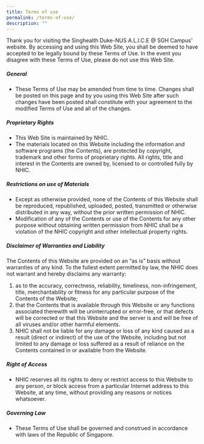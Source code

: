 ```yaml
---
title: Terms of use
permalink: /terms-of-use/
description: ""
---
```

Thank you for visiting the Singhealth Duke-NUS A.L.I.C.E  @ SGH Campus' website. By accessing and using this Web Site, you shall be deemed to have accepted to be legally bound by these Terms of Use. In the event you disagree with these Terms of Use, please do not use this Web Site.

##### General

*   These Terms of Use may be amended from time to time. Changes shall be posted on this page and by you using this Web Site after such changes have been posted shall constitute with your agreement to the modified Terms of Use and all of the changes.

##### Proprietary Rights

*   This Web Site is maintained by NHIC.
*   The materials located on this Website including the information and software programs (the Contents), are protected by copyright, trademark and other forms of proprietary rights. All rights, title and interest in the Contents are owned by, licensed to or controlled fully by NHIC.

##### Restrictions on use of Materials

*   Except as otherwise provided, none of the Contents of this Website shall be reproduced, republished, uploaded, posted, transmitted or otherwise distributed in any way, without the prior written permission of NHIC.
*   Modification of any of the Contents or use of the Contents for any other purpose without obtaining written permission from NHIC shall be a violation of the NHIC copyright and other intellectual property rights.

##### Disclaimer of Warranties and Liability

The Contents of this Website are provided on an “as is” basis without warranties of any kind. To the fullest extent permitted by law, the NHIC does not warrant and hereby disclaims any warranty:

1.  as to the accuracy, correctness, reliability, timeliness, non-infringement, title, merchantability or fitness for any particular purpose of the Contents of the Website;
2.  that the Contents that is available through this Website or any functions associated therewith will be uninterrupted or error-free, or that defects will be corrected or that this Website and the server is and will be free of all viruses and/or other harmful elements.
3.  NHIC shall not be liable for any damage or loss of any kind caused as a result (direct or indirect) of the use of the Website, including but not limited to any damage or loss suffered as a result of reliance on the Contents contained in or available from the Website.

##### Right of Access

*   NHIC reserves all its rights to deny or restrict access to this Website to any person, or block access from a particular Internet address to this Website, at any time, without providing any reasons or notices whatsoever.

##### Governing Law

*   These Terms of Use shall be governed and construed in accordance with laws of the Republic of Singapore.